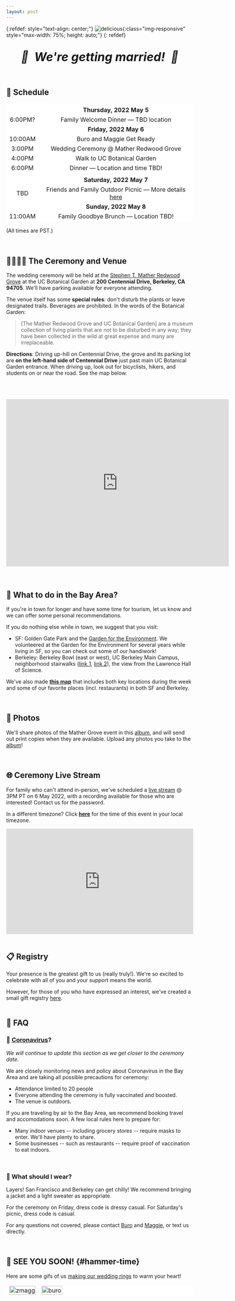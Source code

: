 ```yaml
---
layout: post
---
```


{:refdef: style="text-align: center;"}
![delicious](assets/asparagus.jpg){:class="img-responsive" style="max-width: 75%; height: auto;"}
{: refdef}

<br />
<center>
    <strong>
        <i>
            <font size="6">🎉&nbsp;&nbsp;We're getting married!&nbsp;&nbsp;🥳</font>
        </i>
    </strong>
</center>
<br />
<br />

## 📅 Schedule

<table style="border-style: hidden; background-color: white" width="70%">
  <tbody>
    <tr style="background-color: white">
      <td style="border-style: hidden; text-align: center;"> </td>
      <td style="text-align: center; border-style: hidden;"> </td>
    </tr>
     <tr style="background-color: white">
      <td style="border-style: hidden; text-align: center;"> </td>
      <td style="text-align: center; border-style: hidden;"><strong>Thursday, 2022 May 5</strong></td>
    </tr>
    <tr style="background-color: white">
      <td style="border-style: hidden; text-align: center;">6:00PM?</td>
      <td style="text-align: center; border-style: hidden;">Family Welcome Dinner — TBD location</td>
    </tr>
    <tr style="background-color: white">
      <td style="border-style: hidden; text-align: center;"> </td>
      <td style="text-align: center; border-style: hidden;"><strong>Friday, 2022 May 6</strong></td>
    </tr>
    <tr style="background-color: white">
      <td style="border-style: hidden; text-align: center;">10:00AM</td>
      <td style="text-align: center; border-style: hidden;">Buro and Maggie Get Ready</td>
    </tr>
    <tr style="background-color: white">
      <td style="border-style: hidden; text-align: center;">3:00PM</td>
      <td style="text-align: center; border-style: hidden;">Wedding Ceremony @ Mather Redwood Grove</td>
    </tr>
    <tr style="background-color: white">
      <td style="border-style: hidden; text-align: center;">4:00PM</td>
      <td style="text-align: center; border-style: hidden;">Walk to UC Botanical Garden</td>
    </tr>
    <tr style="background-color: white">
      <td style="border-style: hidden; text-align: center;">6:00PM</td>
      <td style="text-align: center; border-style: hidden;">Dinner — Location and time TBD!</td>
    </tr>
    <tr style="background-color: white">
      <td style="border-style: hidden; text-align: center;"> </td>
      <td style="text-align: center; border-style: hidden;"> </td>
    </tr>
    <tr style="background-color: white">
      <td style="border-style: hidden; text-align: center;"> </td>
      <td style="text-align: center; border-style: hidden;"><strong>Saturday, 2022 May 7</strong></td>
    </tr>
    <tr style="background-color: white">
      <td style="border-style: hidden; text-align: center;">TBD</td>
      <td style="text-align: center; border-style: hidden;">Friends and Family Outdoor Picnic — More details <a href="https://mookerzhou.github.io/picnic/">here</a></td>
    </tr>
     <tr style="background-color: white">
      <td style="border-style: hidden; text-align: center;"> </td>
      <td style="text-align: center; border-style: hidden;"><strong>Sunday, 2022 May 8</strong></td>
    </tr>
    <tr style="background-color: white">
      <td style="border-style: hidden; text-align: center;">11:00AM</td>
      <td style="text-align: center; border-style: hidden;">Family Goodbye Brunch — Location TBD!</td>
    </tr>
  </tbody>
</table>

(All times are PST.)

<br />

## 👰🏻🤵🏾 The Ceremony and Venue

The wedding ceremony will be held at the [Stephen T. Mather Redwood
Grove][ucb_grove] at the UC Botanical Garden at **200 Centennial Drive, Berkeley,
CA 94705**. We'll have parking available for everyone attending.

The venue itself has some **special rules**: don't disturb the plants or leave
designated trails. Beverages are prohibited. In the words of the Botanical
Garden:

> [The Mather Redwood Grove and UC Botanical Garden] are a museum collection of
> living plants that are not to be disturbed in any way; they have been
> collected in the wild at great expense and many are irreplaceable.

**Directions**: Driving up-hill on Centennial Drive, the grove and its parking
lot are **on the left-hand side of Centennial Drive** just past main UC
Botanical Garden entrance. When driving up, look out for bicyclists, hikers, and
students on or near the road. See the map below.

<br /><br />
<div style="text-align:center">
<iframe src="https://www.google.com/maps/embed?pb=!1m18!1m12!1m3!1d3149.3428438852993!2d-122.24142214901772!3d37.87566417964179!2m3!1f0!2f0!3f0!3m2!1i1024!2i768!4f13.1!3m3!1m2!1s0x80857c46306b0e89%3A0x8ec0c5ddd1e43bd!2sBotanical%20Garden%20Lot!5e0!3m2!1sen!2sus!4v1644810000818!5m2!1sen!2sus" width="600" height="450" style="border:0;" allowfullscreen="" loading="lazy"></iframe>
</div>
<br /><br />

## 🌉 What to do in the Bay Area?

If you're in town for longer and have some time for tourism, let us know and we can offer some personal recommendations.

If you do nothing else while in town, we suggest that you visit:

- SF: Golden Gate Park and the [Garden for the Environment][gfe]. We volunteered at the Garden for the Environment for several years while living in SF, so you can check out some of our handiwork!
- Berkeley: Berkeley Bowl (east or west), UC Berkeley Main Campus, neighborhood stairwalks ([link 1][berkeley_paths], [link
  2][berkeley_paths1]), the view from the Lawrence Hall of Science.

We've also made [**this map**][sfbay_map] that includes both key locations during the week and some of our favorite places (incl. restaurants) in both SF and Berkeley. 

[gfe]: https://www.gardenfortheenvironment.org/
[sfbay_map]: https://www.google.com/maps/d/viewer?hl=en&mid=1i1y9zUZi0Qa98VZmPFJftnVRfzKyWrYX&ll=37.7808331084555%2C-122.25537206463261&z=11
[ucb_grove]: https://botanicalgarden.berkeley.edu/rentals-redwood-grove
[berkeley_paths]: https://www.berkeleypaths.org/path-list
[berkeley_paths1]: https://socalstairclimbers.com/tag/berkeley-stair-walking/

<br />

## 📸 Photos

We'll share photos of the Mather Grove event in this [album][album], and will send
out print copies when they are available. Upload any photos you take to the
[album][album]!

[album]: https://photos.app.goo.gl/xdXo85k2QW2CSyR17

<br />

## 🌐 Ceremony Live Stream 

For family who can't attend in-person, we've scheduled a [live
stream](https://vimeo.com/704420461) @ 3PM PT on 6 May 2022, with a recording
available for those who are interested! Contact us for the password.

In a different timezone? Click **[here][timezones]** for the time of this event
in your local timezone.

<div style="padding:56.25% 0 0 0;position:relative;"><iframe src="https://player.vimeo.com/video/704420461?h=5cfccbbc34" frameborder="0" allow="autoplay; fullscreen; picture-in-picture" allowfullscreen style="position:absolute;top:0;left:0;width:100%;height:100%;"></iframe></div>

[timezones]: https://savvytime.com/converter/pt-to-ist-germany-stuttgart-united-kingdom-london-ca-ontario-ma-boston-nc-charlotte/may-6-2022/3pm

<br />

## 📋 Registry

Your presence is the greatest gift to us (really truly!). We're so excited to celebrate with all of you and your support means the world.

However, for those of you who have expressed an interest, we've created a small gift registry [here](https://www.zola.com/registry/mookerzhou).
<br />
<br />

## 🤔 FAQ

### 🦠 [Coronavirus][covid-19]?

_We will continue to update this section as we get closer to the ceremony date._

We are closely monitoring news and policy about Coronavirus in the Bay Area and
are taking all possible precautions for ceremony:

- Attendance limited to 20 people
- Everyone attending the ceremony is fully vaccinated and boosted.
- The venue is outdoors.

If you are traveling by air to the Bay Area, we recommend booking travel and
accomodations soon. A few local rules here to prepare for:

- Many indoor venues -- including grocery stores -- require masks to
  enter. We'll have plenty to share.
- Some businesses -- such as restaurants -- require proof of vaccination to eat
  indoors.

[berkeley]: https://www.cityofberkeley.info/covid19/whats-open/
[berkeley-covid]: https://www.berkeleyside.org/2020/03/14/covid-19-berkeley-by-the-numbers-plus-some-key-resources-to-help-you-stay-informed

<br/>

### 🧥 What should I wear?

Layers! San Francisco and Berkeley can get chilly! We recommend bringing a
jacket and a light sweater as appropriate.

For the ceremony on Friday, dress code is dressy casual. For Saturday's picnic, dress code is casual.

For any questions not covered, please contact [Buro](mailto:mookerji@gmail.com)
and [Maggie](mailto:emmbeezee@gmail.com), or text us directly.

[covid-19]: https://www.cdc.gov/coronavirus/2019-ncov/summary.html

<br />

## 💍 SEE YOU SOON! {#hammer-time}

Here are some gifs of us [making our wedding rings][diy] to warm your heart!

<table style="border-style: hidden; background-color: white">
  <tbody>
    <tr class="noBorder" style="background-color: white">
      <td style="border-style: hidden; text-align: center;">
        <img src="assets/zmagg.gif" alt="zmagg" width="100%"/>
      </td>
      <td style="text-align: center; border-style: hidden;">
        <img src="assets/mookerji-flipped.gif" alt="buro" width="100%"/>
      </td>
    </tr>
  </tbody>
</table>

[diy]: https://www.diyweddingrings.com/
